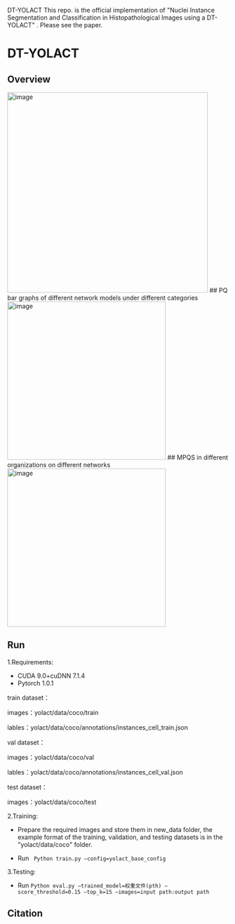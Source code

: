 DT-YOLACT
This repo. is the official implementation of "Nuclei Instance Segmentation and Classification in Histopathological Images using a DT-YOLACT" .
Please see the paper.
# DT-YOLACT

## Overview    
<img width="457" alt="image" src="https://user-images.githubusercontent.com/59470630/222135358-fefe13d4-785f-4079-903a-f6b8b88e8b02.png">
##  PQ bar graphs of different network models under different categories
<img width="361" alt="image" src="https://user-images.githubusercontent.com/59470630/222135722-2d9657e3-79f0-454b-8893-6e3614d8942d.png">
## MPQS in different organizations on different networks
<img width="361" alt="image" src="https://user-images.githubusercontent.com/59470630/222135775-4c03a3c6-166b-4794-a914-72dce0f1d24c.png">


## Run  
1.Requirements:  
* CUDA 9.0+cuDNN 7.1.4 
* Pytorch 1.0.1

train dataset：

images：yolact/data/coco/train

lables：yolact/data/coco/annotations/instances_cell_train.json

val dataset：

images：yolact/data/coco/val

lables：yolact/data/coco/annotations/instances_cell_val.json

test dataset：

images：yolact/data/coco/test

2.Training:  
* Prepare the required images and store them in new_data folder, the example format of the training, validation, and testing datasets is in the  "yolact/data/coco" folder.

* Run ``` Python train.py –config=yolact_base_config```  

3.Testing:
* Run ```Python eval.py –trained_model=权重文件(pth) –score_threshold=0.15 –top_k=15 –images=input path:output path```

## Citation  




